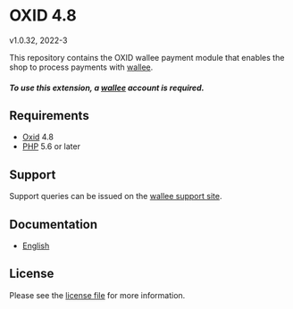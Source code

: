 

# OXID 4.8

v1.0.32, 2022-3

This repository contains the OXID  wallee payment module that enables the shop to process payments with [wallee](https://www.wallee.com).

##### To use this extension, a [wallee](https://www.wallee.com) account is required.

## Requirements

* [Oxid](https://www.oxid-esales.com/) 4.8
* [PHP](http://php.net/) 5.6 or later

## Support

Support queries can be issued on the [wallee support site](https://app-wallee.com/space/select?target=/support).

## Documentation

* [English](https://plugin-documentation.wallee.com/wallee-payment/oxid-4.8/1.0.32/docs/en/documentation.html)

## License

Please see the [license file](https://github.com/wallee-payment/oxid-4.8/blob/1.0.32/LICENSE) for more information.